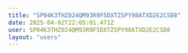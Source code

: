 ```yaml
---
title: "SP04K3THZ024QM93R9F5DXTZSPY98ATXD2E2CSD8"
date: 2025-04-02T22:05:01.471Z
user: SP04K3THZ024QM93R9F5DXTZSPY98ATXD2E2CSD8
layout: "users"
---
```

    